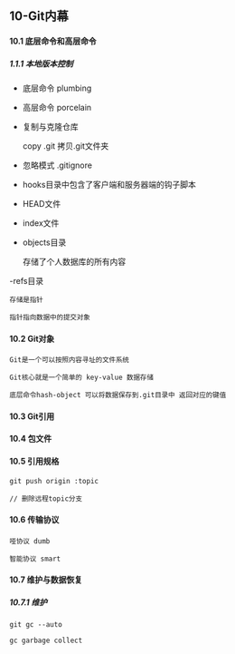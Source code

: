 ## 10-Git内幕

#### 10.1 底层命令和高层命令

##### 1.1.1 本地版本控制

- 底层命令 plumbing

- 高层命令 porcelain

- 复制与克隆仓库

	copy .git 拷贝.git文件夹
	
- 忽略模式 .gitignore


- hooks目录中包含了客户端和服务器端的钩子脚本

- HEAD文件

- index文件

- objects目录

	存储了个人数据库的所有内容

-refs目录

	存储是指针
	
	指针指向数据中的提交对象
	

#### 10.2 Git对象
	
	Git是一个可以按照内容寻址的文件系统
	
	Git核心就是一个简单的 key-value 数据存储
	
	底层命令hash-object 可以将数据保存到.git目录中 返回对应的键值





#### 10.3 Git引用




#### 10.4 包文件
	


#### 10.5 引用规格

	git push origin :topic  
	
	// 删除远程topic分支
	

#### 10.6 传输协议

	哑协议 dumb
	
	智能协议 smart
	
#### 10.7 维护与数据恢复

##### 10.7.1 维护
	
	git gc --auto
	
	gc garbage collect
	
	